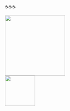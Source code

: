 ☕☕☕

<div>
  <img height="200cm" src="https://github-readme-stats.vercel.app/api?username=ESTEV40&show_icons=true&theme=monokai"&include_all_commits=true&count_private=true">
</div>

<div>  
  <img height= "100cm" src="https://github-readme-stats.vercel.app/api/top-langs/?username=ESTEV40&layout=compact&theme=monokai">
</div>

